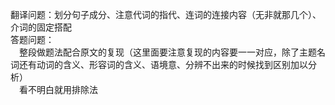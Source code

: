 翻译问题：划分句子成分、注意代词的指代、连词的连接内容（无非就那几个）、介词的固定搭配<br>
答题问题：<br>
&emsp;整段做题法配合原文的复现（这里面要注意复现的内容要一一对应，除了主题名词还有动词的含义、形容词的含义、语境意、分辨不出来的时候找到区别加以分析）<br>
&emsp;看不明白就用排除法<br>
